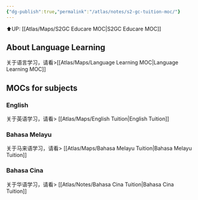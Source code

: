 ```yaml
---
{"dg-publish":true,"permalink":"/atlas/notes/s2-gc-tuition-moc/"}
---
```


⬆️UP: [[Atlas/Maps/S2GC Educare MOC\|S2GC Educare MOC]]

## About Language Learning
关于语言学习，请看>[[Atlas/Maps/Language Learning MOC\|Language Learning MOC]]


## MOCs for subjects
### English
关于英语学习，请看> [[Atlas/Maps/English Tuition\|English Tuition]]

### Bahasa Melayu
关于马来语学习，请看> [[Atlas/Maps/Bahasa Melayu Tuition\|Bahasa Melayu Tuition]]

### Bahasa Cina
关于华语学习，请看> [[Atlas/Notes/Bahasa Cina Tuition\|Bahasa Cina Tuition]]